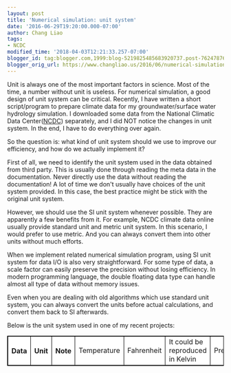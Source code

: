 ```yaml
---
layout: post
title: 'Numerical simulation: unit system'
date: '2016-06-29T19:20:00.000-07:00'
author: Chang Liao
tags:
- NCDC
modified_time: '2018-04-03T12:21:33.257-07:00'
blogger_id: tag:blogger.com,1999:blog-5219825485683920737.post-7624787636918173850
blogger_orig_url: https://www.changliao.us/2016/06/numerical-simulation-000.html
---
```


Unit is always one of the most important factors in science. Most of the time, 
a number without unit is useless. 
For numerical simulation, a good design of unit system can be critical. 
Recently, I have written a short script/program to prepare climate data for my 
groundwater/surface water hydrology simulation. I downloaded some data from 
the National Climatic Data Center([NCDC](http://www.ncdc.noaa.gov/)) 
separately, and I did NOT notice the changes in unit system. In the end, I 
have to do everything over again. 

So the question is: what kind of unit system should we use to improve our 
efficiency, and how do we actually implement it? 

First of all, we need to identify the unit system used in the data obtained 
from third party. This is usually done through reading the meta data in the 
documentation. Never directly use the data without reading the documentation! 
A lot of time we don't usually have choices of the unit system provided. In 
this case, the best practice might be stick with the original unit system. 

However,  we should use the SI unit system whenever possible. They are 
apparently a few benefits from it. For example, NCDC climate data online 
usually provide standard unit and metric unit system. In this scenario, I 
would prefer to use metric. And you can always convert them into other units 
without much efforts. 

When we implement related numerical simulation program, using SI unit system 
for data I/O is also very straightforward. For some type of data, a scale 
factor can easily preserve the precision without losing efficiency. In modern 
programming language, the double floating data type can handle almost all type 
of data without memory issues. 

Even when you are dealing with old algorithms which use standard unit system, 
you can always convert the units before actual calculations, and convert them 
back to SI afterwards. 

Below is the unit system used in one of my recent projects: 
<table border="1" bordercolor="black" cellpadding="3" cellspacing="3" 
style="background-color: white; width: 
100%;"><th>Data</th><th>Unit</th><th>Note</th><td>Temperature<td>Fahrenheit<td>It 
could be reproduced in Kelvin<td>Precipitation<td>Millimeter<td><td>Dewpoint 
temperature<td>Fahrenheit<td> 